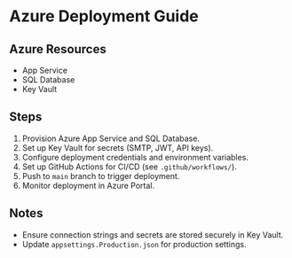 # Azure Deployment Guide

## Azure Resources
- App Service
- SQL Database
- Key Vault

## Steps
1. Provision Azure App Service and SQL Database.
2. Set up Key Vault for secrets (SMTP, JWT, API keys).
3. Configure deployment credentials and environment variables.
4. Set up GitHub Actions for CI/CD (see `.github/workflows/`).
5. Push to `main` branch to trigger deployment.
6. Monitor deployment in Azure Portal.

## Notes
- Ensure connection strings and secrets are stored securely in Key Vault.
- Update `appsettings.Production.json` for production settings.
